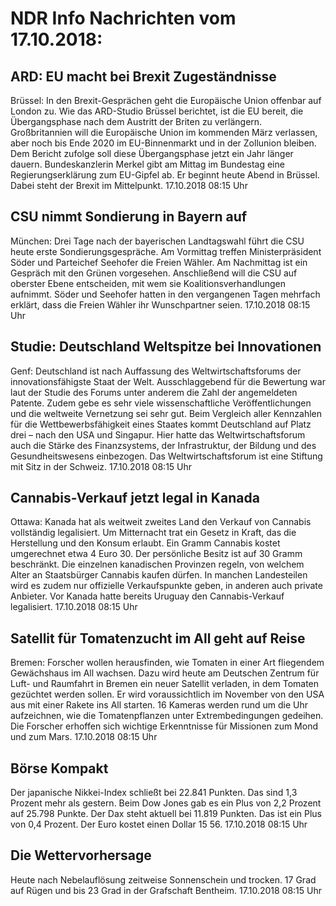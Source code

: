 # NDR Info Nachrichten vom 17.10.2018:


## ARD: EU macht bei Brexit Zugeständnisse
Brüssel: In den Brexit-Gesprächen geht die Europäische Union offenbar auf London zu. Wie das ARD-Studio Brüssel berichtet, ist die EU bereit, die Übergangsphase nach dem Austritt der Briten zu verlängern. Großbritannien will die Europäische Union im kommenden März verlassen, aber noch bis Ende 2020 im EU-Binnenmarkt und in der Zollunion bleiben. Dem Bericht zufolge soll diese Übergangsphase jetzt ein Jahr länger dauern. Bundeskanzlerin Merkel gibt am Mittag im Bundestag eine Regierungserklärung zum EU-Gipfel ab. Er beginnt heute Abend in Brüssel. Dabei steht der Brexit im Mittelpunkt. 17.10.2018 08:15 Uhr 

## CSU nimmt Sondierung in Bayern auf
München: Drei Tage nach der bayerischen Landtagswahl führt die CSU heute erste Sondierungsgespräche. Am Vormittag treffen Ministerpräsident Söder und Parteichef Seehofer die Freien Wähler. Am Nachmittag ist ein Gespräch mit den Grünen vorgesehen. Anschließend will die CSU auf oberster Ebene entscheiden, mit wem sie Koalitionsverhandlungen aufnimmt. Söder und Seehofer hatten in den vergangenen Tagen mehrfach erklärt, dass die Freien Wähler ihr Wunschpartner seien. 17.10.2018 08:15 Uhr 

## Studie: Deutschland Weltspitze bei Innovationen
Genf: Deutschland ist nach Auffassung des Weltwirtschaftsforums der innovationsfähigste Staat der Welt. Ausschlaggebend für die Bewertung war laut der Studie des Forums unter anderem die Zahl der angemeldeten Patente. Zudem gebe es sehr viele wissenschaftliche Veröffentlichungen und die weltweite Vernetzung sei sehr gut. Beim Vergleich aller Kennzahlen für die Wettbewerbsfähigkeit eines Staates kommt Deutschland auf Platz drei – nach den USA und Singapur. Hier hatte das Weltwirtschaftsforum auch die Stärke des Finanzsystems, der Infrastruktur, der Bildung und des Gesundheitswesens einbezogen. Das Weltwirtschaftsforum ist eine Stiftung mit Sitz in der Schweiz. 17.10.2018 08:15 Uhr 

## Cannabis-Verkauf jetzt legal in Kanada
Ottawa: Kanada hat als weitweit zweites Land den Verkauf von Cannabis vollständig legalisiert. Um Mitternacht trat ein Gesetz in Kraft, das die Herstellung und den Konsum erlaubt. Ein Gramm Cannabis kostet umgerechnet etwa 4 Euro 30. Der persönliche Besitz ist auf 30 Gramm beschränkt. Die einzelnen kanadischen Provinzen regeln, von welchem Alter an Staatsbürger Cannabis kaufen dürfen. In manchen Landesteilen wird es zudem nur offizielle Verkaufspunkte geben, in anderen auch private Anbieter. Vor Kanada hatte bereits Uruguay den Cannabis-Verkauf legalisiert. 17.10.2018 08:15 Uhr 

## Satellit für Tomatenzucht im All geht auf Reise
Bremen: Forscher wollen herausfinden, wie Tomaten in einer Art fliegendem Gewächshaus im All wachsen. Dazu wird heute am Deutschen Zentrum für Luft- und Raumfahrt in Bremen ein neuer Satellit verladen, in dem Tomaten gezüchtet werden sollen. Er wird voraussichtlich im November von den USA aus mit einer Rakete ins All starten. 16 Kameras werden rund um die Uhr aufzeichnen, wie die Tomatenpflanzen unter Extrembedingungen gedeihen. Die Forscher erhoffen sich wichtige Erkenntnisse für Missionen zum Mond und zum Mars. 17.10.2018 08:15 Uhr 

## Börse Kompakt
Der japanische Nikkei-Index schließt bei 22.841 Punkten. Das sind 1,3 Prozent mehr als gestern. Beim Dow Jones gab es ein Plus von 2,2 Prozent auf 25.798 Punkte. Der Dax steht aktuell bei 11.819 Punkten. Das ist ein Plus von 0,4 Prozent. Der Euro kostet einen Dollar 15 56. 17.10.2018 08:15 Uhr 

## Die Wettervorhersage
Heute nach Nebelauflösung zeitweise Sonnenschein und trocken. 17 Grad auf Rügen und bis 23 Grad in der Grafschaft Bentheim. 17.10.2018 08:15 Uhr 
